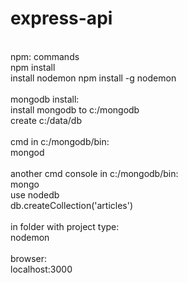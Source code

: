 # express-api <br />
 <br />
npm: commands <br />
npm install <br />
install nodemon npm install -g nodemon <br />
 <br />
mongodb install: <br />
install mongodb to c:/mongodb <br />
create c:/data/db <br />
 <br />
cmd in c:/mongodb/bin: <br />
mongod <br />
 <br />
another cmd console in c:/mongodb/bin: <br />
mongo <br />
use nodedb <br />
db.createCollection('articles') <br />
 <br />
in folder with project type: <br />
nodemon <br />
 <br />
browser: <br />
localhost:3000 <br />
